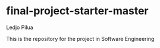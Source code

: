 # final-project-starter-master
Ledjo Pilua 

This is the repository for the project in Software Engineering
